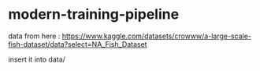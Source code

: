 # modern-training-pipeline

data from here : https://www.kaggle.com/datasets/crowww/a-large-scale-fish-dataset/data?select=NA_Fish_Dataset

insert it into data/